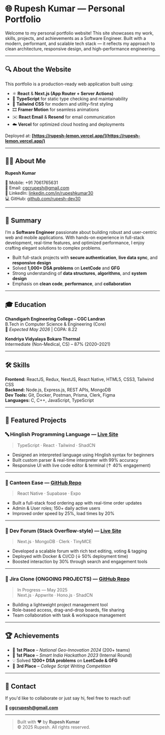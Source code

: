 # 🌐 Rupesh Kumar — Personal Portfolio

Welcome to my personal portfolio website! This site showcases my work, skills, projects, and achievements as a Software Engineer. Built with a modern, performant, and scalable tech stack — it reflects my approach to clean architecture, responsive design, and high-performance engineering.

---

## 🔍 About the Website

This portfolio is a production-ready web application built using:

- ⚛️ **React** & **Next.js (App Router + Server Actions)**
- 💬 **TypeScript** for static type checking and maintainability
- 🎨 **Tailwind CSS** for modern and utility-first styling
- 🎞️ **Framer Motion** for seamless animations
- ✉️ **React Email** & **Resend** for email communication
- ☁️ **Vercel** for optimized cloud hosting and deployments

Deployed at: **[https://rupesh-lemon.vercel.app/](https://rupesh-lemon.vercel.app/)**

---

## 👨‍💻 About Me

**Rupesh Kumar**

📱 Mobile: +91 7061765631  
📧 Email: [cgcrupesh@gmail.com](mailto:cgcrupesh@gmail.com)  
🔗 LinkedIn: [linkedin.com/in/rupeshkumar30](https://linkedin.com/in/rupeshkumar30)  
💻 GitHub: [github.com/rupesh-dev30](https://github.com/rupesh-dev30)

---

## 🧠 Summary

I’m a **Software Engineer** passionate about building robust and user-centric web and mobile applications. With hands-on experience in full-stack development, real-time features, and optimized performance, I enjoy crafting elegant solutions to complex problems.

- Built full-stack projects with **secure authentication**, **live data sync**, and **responsive design**
- Solved **1,000+ DSA problems** on **LeetCode** and **GFG**
- Strong understanding of **data structures**, **algorithms**, and **system design**
- Emphasis on **clean code**, **performance**, and **collaboration**

---

## 🎓 Education

**Chandigarh Engineering College – CGC Landran**  
B.Tech in Computer Science & Engineering (Core)  
📅 *Expected May 2026* | CGPA: 8.22

**Kendriya Vidyalaya Bokaro Thermal**  
Intermediate (Non-Medical, CS) – 87% (2020–2021)

---

## 🛠️ Skills

**Frontend:** ReactJS, Redux, NextJS, React Native, HTML5, CSS3, Tailwind CSS  
**Backend:** Node.js, Express.js, REST APIs, MongoDB  
**Dev Tools:** Git, Docker, Postman, Prisma, Clerk, Figma  
**Languages:** C, C++, JavaScript, TypeScript

---

## 🚀 Featured Projects

### 🔤 Hinglish Programming Language — [Live Site](https://hinglish-language.vercel.app/)
> TypeScript · React · Tailwind · ShadCN  
- Designed an interpreted language using Hinglish syntax for beginners  
- Built custom parser & real-time interpreter with 99% accuracy  
- Responsive UI with live code editor & terminal (↑ 40% engagement)

---

### 🍴 Canteen Ease — [GitHub Repo](https://github.com/rupesh-dev30/Mess-Management)
> React Native · Supabase · Expo  
- Built a full-stack food ordering app with real-time order updates  
- Admin & User roles; 150+ daily active users  
- Improved order speed by 25%, load times by 20%

---

### 💬 Dev Forum (Stack Overflow-style) — [Live Site](https://devforum-eight.vercel.app/)
> Next.js · MongoDB · Clerk · TinyMCE  
- Developed a scalable forum with rich text editing, voting & tagging  
- Deployed with Docker & CI/CD (↓ 50% deployment time)  
- Boosted interaction by 30% through search and engagement tools

---

### 📌 Jira Clone (ONGOING PROJECTS) — [GitHub Repo](https://github.com/rupesh-dev30/JIRA-Project-Management-App)
> In Progress — May 2025  
> Next.js · Appwrite · Hono.js · ShadCN  
- Building a lightweight project management tool  
- Role-based access, drag-and-drop boards, file sharing  
- Team collaboration with task & workspace management

---

## 🏆 Achievements

- 🥇 **1st Place** – *National Geo-Innovation 2024* (200+ teams)  
- 🥇 **1st Place** – *Smart India Hackathon 2023* (Internal Round)  
- 💡 Solved **1200+ DSA problems** on **LeetCode & GFG**  
- 🥉 **3rd Place** – *College Script Writing Competition*

---

## 📩 Contact

If you'd like to collaborate or just say hi, feel free to reach out!

📧 **cgcrupesh@gmail.com**  

---

> Built with ❤️ by **Rupesh Kumar**  
> © 2025 Rupesh. All rights reserved.

